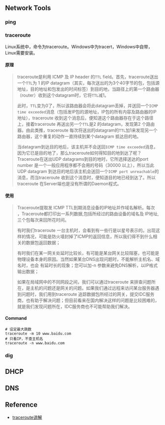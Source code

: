 ## Network Tools

### ping

### traceroute

Linux系统中，命令为traceroute。Windows中为tracert，Windows中自带，Linux需要安装。

#### 原理

> traceroute是利用 ICMP 及 IP header 的`TTL` field。首先，traceroute送出一个`TTL`为 1 的IP datagram（其实，每次送出的为3个40字节的包，包括源地址，目的地址和包发出的时间标签）到目的地，当路径上的第一个路由器（router）收到这个datagram时，它将`TTL`减1。
>
> 此时，`TTL`变为0了，所以该路由器会将此datagram丢掉，并送回一个`ICMP time exceeded`消息（包括发IP包的源地址，IP包的所有内容及路由器的IP地址），traceroute 收到这个消息后，便知道这个路由器存在于这个路径上，接着traceroute 再送出另一个`TTL`是2 的datagram，发现第2 个路由器。由此类推，traceroute 每次将送出的datagram的`TTL`加1来发现另一个路由器，这个重复的动作一直持续到某个datagram 抵达目的地。
>
> 当datagram到达目的地后，该主机并不会送回`ICMP time exceeded`消息，因为它已是目的地了，那么traceroute如何得知目的地到达了呢？Traceroute在送出UDP datagrams到目的地时，它所选择送达的port number 是一个一般应用程序都不会用的号码（30000 以上），所以当此UDP datagram 到达目的地后该主机会送回一个`ICMP port unreachable`的消息，而当traceroute 收到这个消息时，便知道目的地已经到达了。所以traceroute 在Server端也是没有所谓的Daemon程式。

#### 使用

> Traceroute提取发 ICMP TTL到期消息设备的IP地址并作域名解析。每次 ，Traceroute都打印出一系列数据,包括所经过的路由设备的域名及 IP地址,三个包每次来回所花时间。
>
> 有时我们traceroute 一台主机时，会看到有一些行是以星号表示的。出现这样的情况，可能是防火墙封掉了ICMP的返回信息，所以我们得不到什么相关的数据包返回数据；
>
> 有时我们在某一网关处延时比较长，有可能是某台网关比较阻塞，也可能是物理设备本身的原因。当然如果某台DNS出现问题时，不能解析主机名、域名时，也会 有延时长的现象；您可以加-n 参数来避免DNS解析，以IP格式输出数据；
>
> 如果在局域网中的不同网段之间，我们可以通过traceroute 来排查问题所在，是主机的问题还是网关的问题。如果我们通过远程来访问某台服务器遇到问题时，我们用到traceroute 追踪数据包所经过的网关，提交IDC服务商，也有助于解决问题；但目前看来在国内解决这样的问题是比较困难的，就是我们发现问题所在，IDC服务商也不可能帮助我们解决。

#### Command

```shell
# 设定最大跳数
traceroute -m 10 www.baidu.com
# 只看IP，不查主机名
traceroute -n www.baidu.com
```

### dig

## DHCP

## DNS

## Reference

- [traceroute讲解](https://www.cnblogs.com/peida/archive/2013/03/07/2947326.html)